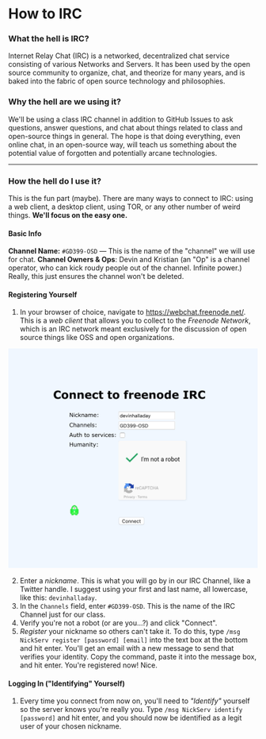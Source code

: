 # How to IRC
### What the hell is IRC?

Internet Relay Chat (IRC) is a networked, decentralized chat service consisting of various Networks and Servers. It has been used by the open source community to organize, chat, and theorize for many years, and is baked into the fabric of open source technology and philosophies.

### Why the hell are we using it?

We'll be using a class IRC channel in addition to GitHub Issues to ask questions, answer questions, and chat about things related to class and open-source things in general. The hope is that doing everything, even online chat, in an open-source way, will teach us something about the potential value of forgotten and potentially arcane technologies.

---

### How the hell do I use it?

This is the fun part (maybe). There are many ways to connect to IRC: using a web client, a desktop client, using TOR, or any other number of weird things. __We'll focus on the easy one.__

#### Basic Info
__Channel Name:__ `#GD399-OSD` — This is the name of the "channel" we will use for chat.
__Channel Owners & Ops__: Devin and Kristian (an "Op" is a channel operator, who can kick roudy people out of the channel. Infinite power.) Really, this just ensures the channel won't be deleted.

#### Registering Yourself
1. In your browser of choice, navigate to https://webchat.freenode.net/. This is a *web client* that allows you to collect to the *Freenode Network*, which is an IRC network meant exclusively for the discussion of open source things like OSS and open organizations.

![Freenode entrance](Images/1.png?raw=true "Freenode entrance")

2. Enter a *nickname*. This is what you will go by in our IRC Channel, like a Twitter handle. I suggest using your first and last name, all lowercase, like this: `devinhalladay`.
3. In the `Channels` field, enter `#GD399-OSD`. This is the name of the IRC Channel just for our class.
4. Verify you're not a robot (or are you...?) and click "Connect".
5. *Register* your nickname so others can't take it. To do this, type `/msg NickServ register [password] [email]` into the text box at the bottom and hit enter. You'll get an email with a new message to send that verifies your identity. Copy the command, paste it into the message box, and hit enter. You're registered now! Nice.

#### Logging In ("Identifying" Yourself)
1. Every time you connect from now on, you'll need to *"Identify"* yourself so the server knows you're really you. Type `/msg NickServ identify [password]` and hit enter, and you should now be identified as a legit user of your chosen nickname.
